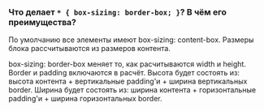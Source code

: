 ### Что делает `* { box-sizing: border-box; }`? В чём его преимущества?

По умолчанию все элементы имеют box-sizing: content-box. Размеры блока рассчитываются из размеров контента.

box-sizing: border-box меняет то, как расчитываются width и height. Border и padding включаются в расчёт. Высота будет состоять из: высота контента + вертикальные padding'и + ширина вертикальных border. Ширина будет состоять из: ширина контента + горизонтальные padding'и + ширина горизонтальных border. 
